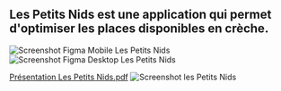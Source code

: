 ## Les Petits Nids est une application qui permet d'optimiser les places disponibles en crèche. 

![Screenshot Figma Mobile Les Petits Nids](https://github.com/user-attachments/assets/d1079a14-4f33-4a44-bc6f-dea3e0e35539)
![Screenshot Figma Desktop Les Petits Nids](https://github.com/user-attachments/assets/09688bd1-4802-43dd-b27a-a7da800b36ba)


[Présentation Les Petits Nids.pdf](https://github.com/user-attachments/files/18907165/Presentation.Les.Petits.Nids.pdf)
![Screenshot les Petits Nids](https://github.com/user-attachments/assets/b38196e4-32a6-4821-b341-523829172348)
